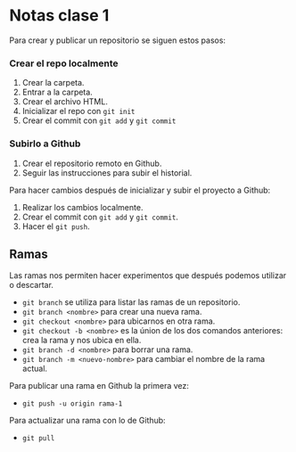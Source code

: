 # Notas clase 1

Para crear y publicar un repositorio se siguen estos pasos:

### Crear el repo localmente

1. Crear la carpeta.
2. Entrar a la carpeta.
3. Crear el archivo HTML.
4. Inicializar el repo con `git init`
5. Crear el commit con `git add` y `git commit`

### Subirlo a Github

1. Crear el repositorio remoto en Github.
2. Seguir las instrucciones para subir el historial.

Para hacer cambios después de inicializar y subir el proyecto a Github:

1. Realizar los cambios localmente.
2. Crear el commit con `git add` y `git commit`.
3. Hacer el `git push`.

## Ramas

Las ramas nos permiten hacer experimentos que después podemos utilizar o descartar.

* `git branch` se utiliza para listar las ramas de un repositorio.
* `git branch <nombre>` para crear una nueva rama.
* `git checkout <nombre>` para ubicarnos en otra rama.
* `git checkout -b <nombre>` es la únion de los dos comandos anteriores: crea la rama y nos ubica en ella.
* `git branch -d <nombre>` para borrar una rama.
* `git branch -m <nuevo-nombre>` para cambiar el nombre de la rama actual.

Para publicar una rama en Github la primera vez:

* `git push -u origin rama-1`

Para actualizar una rama con lo de Github:

* `git pull`
